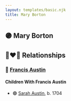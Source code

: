 ```yaml
---
layout: templates/basic.njk
title: Mary Borton
---
```

## 🟣 Mary Borton


## 👩‍❤️‍👨 Relationships

### 🔵 [Francis Austin](/people/2/23815487)

#### Children With Francis Austin
* 🟣 [Sarah Austin](/people/4/4530755), b. 1704